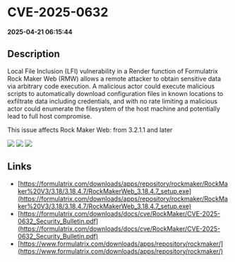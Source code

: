 # CVE-2025-0632

**2025-04-21 06:15:44**

## Description
Local File Inclusion (LFI) vulnerability in a Render function of Formulatrix Rock Maker Web (RMW) allows a remote attacker to obtain sensitive data via arbitrary code execution. A malicious actor could execute malicious scripts to automatically download configuration files in known locations to exfiltrate data including credentials, and with no rate limiting a malicious actor could enumerate the filesystem of the host machine and potentially lead to full host compromise.

This issue affects Rock Maker Web: from 3.2.1.1 and later

![](https://img.shields.io/static/v1?label=Score&message=9.2&color=red)
![](https://img.shields.io/static/v1?label=Severity&message=CRITICAL&color=red)
![](https://img.shields.io/static/v1?label=CWE&message=Traversal&color=green)

## Links
- [https://formulatrix.com/downloads/apps/repository/rockmaker/RockMaker%20V3/3.18/3.18.4.7/RockMakerWeb_3.18.4.7_setup.exe](https://formulatrix.com/downloads/apps/repository/rockmaker/RockMaker%20V3/3.18/3.18.4.7/RockMakerWeb_3.18.4.7_setup.exe)
- [https://formulatrix.com/downloads/docs/cve/RockMaker/CVE-2025-0632_Security_Bulletin.pdf](https://formulatrix.com/downloads/docs/cve/RockMaker/CVE-2025-0632_Security_Bulletin.pdf)
- [https://www.formulatrix.com/downloads/apps/repository/rockmaker/](https://www.formulatrix.com/downloads/apps/repository/rockmaker/)
